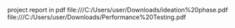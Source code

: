 project report in pdf 
file:///C:/Users/user/Downloads/ideation%20phase.pdf
file:///C:/Users/user/Downloads/Performance%20Testing.pdf



